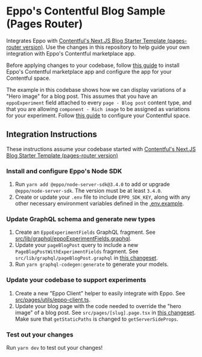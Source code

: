# Eppo's Contentful Blog Sample (Pages Router)

Integrates Eppo with [Contentful's Next.JS Blog Starter Template (pages-router version)](https://github.com/contentful/template-blog-webapp-nextjs/tree/bc28265). Use the changes in this repository to help guide your own integration with Eppo's Contentful marketplace app.

Before applying changes to your codebase, follow [this guide](https://docs.geteppo.com/guides/marketing/integrating-with-contentful/) to install Eppo's Contentful marketplace app and configure the app for your Contentful space.

The example in this codebase shows how we can display variations of a "Hero image" for a blog post. This assumes that you have an `eppoExperiment` field attached to every `page - Blog post` content type, and that you are allowing `component - Rich image` to be assigned as variations for your experiment. Follow [this guide](https://docs.geteppo.com/guides/marketing/integrating-with-contentful/) to configure your Contentful space.

## Integration Instructions

These instructions assume your codebase started with [Contentful's Next.JS Blog Starter Template (pages-router version)](https://github.com/contentful/template-blog-webapp-nextjs/tree/bc28265)

### Install and configure Eppo's Node SDK

1. Run `yarn add @eppo/node-server-sdk@3.4.0` to add or upgrade `@eppo/node-server-sdk`. The version must be at least `3.4.0`.
1. Create or update your `.env` file to include `EPPO_SDK_KEY`, along with any other necessary environment variables defined in the [.env.example](https://github.com/Eppo-exp/contentful-pages-router-blog-sample/blob/main/.env.example).

### Update GraphQL schema and generate new types

1. Create an `EppoExperimentFields` GraphQL fragment. See [src/lib/graphql/eppoExperimentFields.graphql](https://github.com/Eppo-exp/contentful-pages-router-blog-sample/blob/main/src/lib/graphql/eppoExperimentFields.graphql).
1. Update your `pageBlogPost` query to include a new `PageBlogPostWithExperimentFields` fragment. See `src/lib/graphql/pageBlogPost.graphql` in [this changeset](https://github.com/Eppo-exp/contentful-pages-router-blog-sample/commit/ada8d5e).
1. Run `yarn graphql-codegen:generate` to generate your models.

### Update your codebase to support experiments

1. Create a new "Eppo Client" helper to easily integrate with Eppo. See [src/pages/utils/eppo-client.ts](https://github.com/Eppo-exp/contentful-pages-router-blog-sample/blob/main/src/pages/utils/eppo-client.ts).
1. Update your blog page with the code needed to override the "hero image" of a blog post. See `src/pages/[slug].page.tsx` in [this changeset](https://github.com/Eppo-exp/contentful-pages-router-blog-sample/commit/ada8d5e). Make sure that `getStaticPaths` is changed to `getServerSideProps`.

### Test out your changes

Run `yarn dev` to test out your changes!
